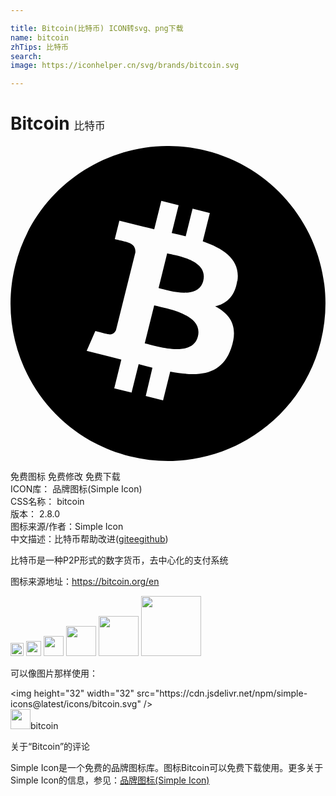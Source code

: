 ```yaml
---

title: Bitcoin(比特币) ICON转svg、png下载
name: bitcoin
zhTips: 比特币
search: 
image: https://iconhelper.cn/svg/brands/bitcoin.svg

---
```


# Bitcoin  <small style="font-size: 60%;font-weight: 100">比特币</small>

<div id="svg" class="svg-wrap">
<svg role="img" viewBox="0 0 24 24" xmlns="http://www.w3.org/2000/svg"><title>Bitcoin icon</title><path d="M23.638 14.904c-1.602 6.43-8.113 10.34-14.542 8.736C2.67 22.05-1.244 15.525.362 9.105 1.962 2.67 8.475-1.243 14.9.358c6.43 1.605 10.342 8.115 8.738 14.548v-.002zm-6.35-4.613c.24-1.59-.974-2.45-2.64-3.03l.54-2.153-1.315-.33-.525 2.107c-.345-.087-.705-.167-1.064-.25l.526-2.127-1.32-.33-.54 2.165c-.285-.067-.565-.132-.84-.2l-1.815-.45-.35 1.407s.975.225.955.236c.535.136.63.486.615.766l-1.477 5.92c-.075.166-.24.406-.614.314.015.02-.96-.24-.96-.24l-.66 1.51 1.71.426.93.242-.54 2.19 1.32.327.54-2.17c.36.1.705.19 1.05.273l-.51 2.154 1.32.33.545-2.19c2.24.427 3.93.257 4.64-1.774.57-1.637-.03-2.58-1.217-3.196.854-.193 1.5-.76 1.68-1.93h.01zm-3.01 4.22c-.404 1.64-3.157.75-4.05.53l.72-2.9c.896.23 3.757.67 3.33 2.37zm.41-4.24c-.37 1.49-2.662.735-3.405.55l.654-2.64c.744.18 3.137.524 2.75 2.084v.006z"/></svg>
</div>
<detail full-name='bitcoin'></detail>

<div class="detail-page">
<p>
<span><span class="badge-success badge">免费图标</span> <span class="badge-success badge">免费修改</span>  <span class="badge-success badge">免费下载</span> </span>
<br/>
<span>
ICON库：
<span class="badge-secondary badge">品牌图标(Simple Icon)</span> 
</span>
<br/>
<span>
CSS名称：
<span class="badge-secondary badge">bitcoin</span> 
</span>

<br/>
<span>
版本：
<span class="badge-secondary badge">2.8.0</span> 
</span>
<br/>
<span>图标来源/作者：<span class="badge-light badge">Simple Icon</span></span> 
<br/>
<span class="zh-detail">中文描述：<span class="badge-primary badge">比特币</span><span class="help-link"><span>帮助改进</span>(<a href="https://gitee.com/liuwave/icon-helper/edit/master/json/brands/bitcoin.json" target="_blank" rel="noopener noreferrer">gitee</a><a href="https://github.com/liuwave/icon-helper/edit/master/json/brands/bitcoin.json" target="_blank" rel="noopener noreferrer">github</a></span>)</span><br/>
</p>
</div><div class="description description alert alert-light"><p>比特币是一种P2P形式的数字货币，去中心化的支付系统</p><p>图标来源地址：<a href="https://bitcoin.org/en" target="_blank" rel="noopener noreferrer">https://bitcoin.org/en</a></p></div>
<div class="alert alert-dark">
<img height="21" width="21" src="https://cdn.jsdelivr.net/npm/simple-icons@latest/icons/bitcoin.svg" />
<img height="24" width="24" src="https://cdn.jsdelivr.net/npm/simple-icons@latest/icons/bitcoin.svg" />
<img height="32" width="32" src="https://cdn.jsdelivr.net/npm/simple-icons@latest/icons/bitcoin.svg" />
<img height="48" width="48" src="https://cdn.jsdelivr.net/npm/simple-icons@latest/icons/bitcoin.svg" />
<img height="64" width="64" src="https://cdn.jsdelivr.net/npm/simple-icons@latest/icons/bitcoin.svg" />
<img height="96" width="96" src="https://cdn.jsdelivr.net/npm/simple-icons@latest/icons/bitcoin.svg" />

</div>
<div>
  <p>可以像图片那样使用：    
  </p>
  <div class="alert alert-primary" style="font-size: 14px">
    &lt;img height="32" width="32" src="https://cdn.jsdelivr.net/npm/simple-icons@latest/icons/bitcoin.svg" /&gt;
    <copy-btn content='<img height="32" width="32" src="https://cdn.jsdelivr.net/npm/simple-icons@latest/icons/bitcoin.svg" />'></copy-btn>
  </div>
  <div class="alert alert-secondary">
    <img height="32" width="32" src="https://cdn.jsdelivr.net/npm/simple-icons@latest/icons/bitcoin.svg" />bitcoin
    <copy-btn content="bitcoin" btn-title="复制图标名称"></copy-btn>
  </div>
</div>

<Vssue title="关于“Bitcoin”的评论" >关于“Bitcoin”的评论</Vssue>


<div><p>Simple Icon是一个免费的品牌图标库。图标Bitcoin可以免费下载使用。更多关于  Simple Icon的信息，参见：<a target="_blank" href="https://iconhelper.cn/brands.html">品牌图标(Simple Icon)</a>
</p></div>
